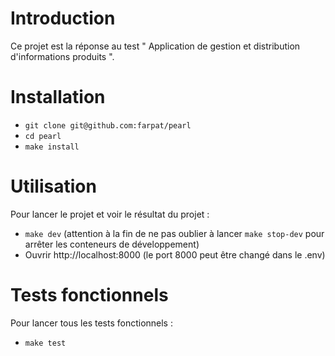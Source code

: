 # Introduction
Ce projet est la réponse au test " Application de gestion et distribution d'informations produits ".

# Installation
- `git clone git@github.com:farpat/pearl`
- `cd pearl`
- `make install`

# Utilisation
Pour lancer le projet et voir le résultat du projet : 
- `make dev` (attention à la fin de ne pas oublier à lancer `make stop-dev` pour arrêter les conteneurs de développement)
- Ouvrir http://localhost:8000 (le port 8000 peut être changé dans le .env)

# Tests fonctionnels
Pour lancer tous les tests fonctionnels :
- `make test`



